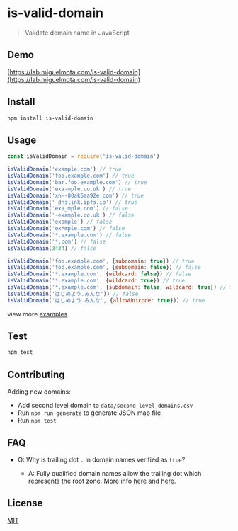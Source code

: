 # is-valid-domain

> Validate domain name in JavaScript

## Demo

[https://lab.miguelmota.com/is-valid-domain](https://lab.miguelmota.com/is-valid-domain)

## Install

```bash
npm install is-valid-domain
```

## Usage

```javascript
const isValidDomain = require('is-valid-domain')

isValidDomain('example.com') // true
isValidDomain('foo.example.com') // true
isValidDomain('bar.foo.example.com') // true
isValidDomain('exa-mple.co.uk') // true
isValidDomain('xn--80ak6aa92e.com') // true
isValidDomain('_dnslink.ipfs.io') // true
isValidDomain('exa_mple.com') // false
isValidDomain('-example.co.uk') // false
isValidDomain('example') // false
isValidDomain('ex*mple.com') // false
isValidDomain('*.example.com') // false
isValidDomain('*.com') // false
isValidDomain(3434) // false

isValidDomain('foo.example.com', {subdomain: true}) // true
isValidDomain('foo.example.com', {subdomain: false}) // false
isValidDomain('*.example.com', {wildcard: false}) // false
isValidDomain('*.example.com', {wildcard: true}) // true
isValidDomain('*.example.com', {subdomain: false, wildcard: true}) // false
isValidDomain('はじめよう.みんな')) // false
isValidDomain('はじめよう.みんな', {allowUnicode: true})) // true
```

view more [examples](./test/test.js)

## Test

```bash
npm test
```

## Contributing

Adding new domains:

- Add second level domain to `data/second_level_domains.csv`
- Run `npm run generate` to generate JSON map file
- Run `npm test`

## FAQ

- Q: Why is trailing dot `.` in domain names verified as `true`?

  - A: Fully qualified domain names allow the trailing dot which represents the root zone. More info [here](http://www.dns-sd.org/trailingdotsindomainnames.html) and [here](https://en.wikipedia.org/wiki/Fully_qualified_domain_name).

## License

[MIT](LICENSE)
